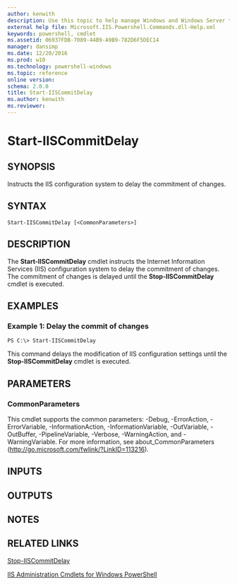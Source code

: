 ```yaml
---
author: kenwith
description: Use this topic to help manage Windows and Windows Server technologies with Windows PowerShell.
external help file: Microsoft.IIS.Powershell.Commands.dll-Help.xml
keywords: powershell, cmdlet
ms.assetid: 06937FDB-7089-44B9-A9B9-782D6F5DEC14
manager: dansimp
ms.date: 12/20/2016
ms.prod: w10
ms.technology: powershell-windows
ms.topic: reference
online version: 
schema: 2.0.0
title: Start-IISCommitDelay
ms.author: kenwith
ms.reviewer:
---
```


# Start-IISCommitDelay

## SYNOPSIS
Instructs the IIS configuration system to delay the commitment of changes.

## SYNTAX

```
Start-IISCommitDelay [<CommonParameters>]
```

## DESCRIPTION
The **Start-IISCommitDelay** cmdlet instructs the Internet Information Services (IIS) configuration system to delay the commitment of changes.
The commitment of changes is delayed until the **Stop-IISCommitDelay** cmdlet is executed.

## EXAMPLES

### Example 1: Delay the commit of changes
```
PS C:\> Start-IISCommitDelay
```

This command delays the modification of IIS configuration settings until the **Stop-IISCommitDelay** cmdlet is executed.

## PARAMETERS

### CommonParameters
This cmdlet supports the common parameters: -Debug, -ErrorAction, -ErrorVariable, -InformationAction, -InformationVariable, -OutVariable, -OutBuffer, -PipelineVariable, -Verbose, -WarningAction, and -WarningVariable. For more information, see about_CommonParameters (http://go.microsoft.com/fwlink/?LinkID=113216).

## INPUTS

## OUTPUTS

## NOTES

## RELATED LINKS

[Stop-IISCommitDelay](./Stop-IISCommitDelay.md)

[IIS Administration Cmdlets for Windows PowerShell](./iisadministration.md)

